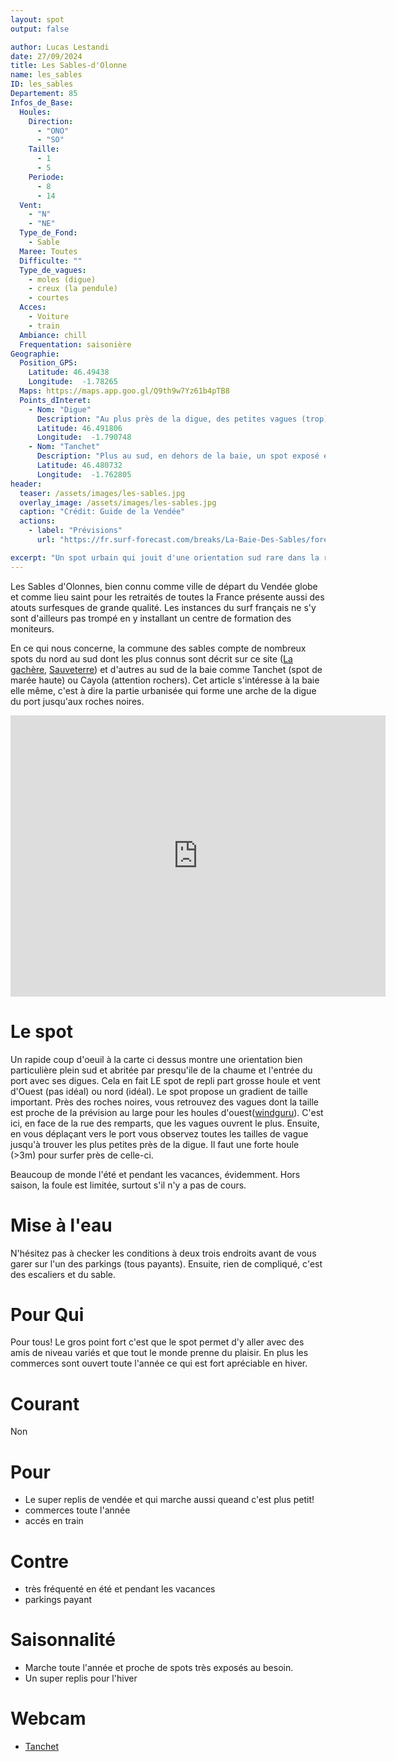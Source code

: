 ```yaml
---
layout: spot
output: false

author: Lucas Lestandi
date: 27/09/2024
title: Les Sables-d'Olonne
name: les_sables
ID: les_sables
Departement: 85
Infos_de_Base:
  Houles:
    Direction:
      - "ONO"
      - "SO"
    Taille:
      - 1
      - 5
    Periode:
      - 8
      - 14
  Vent:
    - "N"
    - "NE"
  Type_de_Fond:
    - Sable
  Maree: Toutes
  Difficulte: ""
  Type_de_vagues:
    - moles (digue)
    - creux (la pendule)
    - courtes
  Acces:
    - Voiture
    - train
  Ambiance: chill
  Frequentation: saisonière
Geographie:
  Position_GPS:
    Latitude: 46.49438
    Longitude:  -1.78265
  Maps: https://maps.app.goo.gl/Q9th9w7Yz61b4pTB8
  Points_dInteret:
    - Nom: "Digue"
      Description: "Au plus près de la digue, des petites vagues (trop) filtrées"
      Latitude: 46.491806
      Longitude:  -1.790748
    - Nom: "Tanchet"
      Description: "Plus au sud, en dehors de la baie, un spot exposé et pratiqué par les jeunes du centre de formation"
      Latitude: 46.480732
      Longitude:  -1.762805
header: 
  teaser: /assets/images/les-sables.jpg
  overlay_image: /assets/images/les-sables.jpg
  caption: "Crédit: Guide de la Vendée"
  actions:
    - label: "Prévisions"
      url: "https://fr.surf-forecast.com/breaks/La-Baie-Des-Sables/forecasts/latest"

excerpt: "Un spot urbain qui jouit d'une orientation sud rare dans la région..."
---
```



Les Sables d'Olonnes, bien connu comme ville de départ du Vendée globe et comme lieu saint pour les retraités de toutes la France présente aussi des atouts surfesques de grande qualité. Les instances du surf français ne s'y sont d'ailleurs pas trompé en y installant un centre de formation des moniteurs.

En ce qui nous concerne, la commune des sables compte de nombreux spots du nord au sud dont les plus connus sont décrit sur ce site ([La gachère](la_gachere), [Sauveterre](sauveterre)) et d'autres au sud de la baie comme Tanchet (spot de marée haute) ou Cayola (attention rochers). Cet article s'intéresse à la baie elle même, c'est à dire la partie urbanisée qui forme une arche de la digue du port jusqu'aux roches noires.

<iframe src="https://www.google.com/maps/embed?pb=!1m14!1m12!1m3!1d22275.35110619958!2d-1.7973415344854815!3d46.49339685494989!2m3!1f0!2f0!3f0!3m2!1i1024!2i768!4f13.1!5e1!3m2!1sfr!2sfr!4v1733652401435!5m2!1sfr!2sfr" width="600" height="450" style="border:0;" allowfullscreen="" loading="lazy" referrerpolicy="no-referrer-when-downgrade"></iframe>

# Le spot
Un rapide coup d'oeuil à la carte ci dessus montre une orientation bien particulière plein sud et abritée par presqu'ile de la chaume et l'entrée du port avec ses digues. Cela en fait LE spot de repli part grosse houle et vent d'Ouest (pas idéal) ou nord (idéal). Le spot propose un gradient de taille important. Près des roches noires, vous retrouvez des vagues dont la taille est proche de la prévision au large pour les houles d'ouest([windguru](https://www.windguru.cz/48522)). C'est ici, en face de la rue des remparts, que les vagues ouvrent le plus. Ensuite, en vous déplaçant vers le port vous observez toutes les tailles de vague jusqu'à trouver les plus petites près de la digue. Il faut une forte houle (>3m) pour surfer près de celle-ci.

Beaucoup de monde l'été et pendant les vacances, évidemment. Hors saison, la foule est limitée, surtout s'il n'y a pas de cours.
# Mise à l'eau
N'hésitez pas à checker les conditions à deux trois endroits avant de vous garer sur l'un des parkings (tous payants). Ensuite, rien de compliqué, c'est des escaliers et du sable.

# Pour Qui
Pour tous! Le gros point fort c'est que le spot permet d'y aller avec des amis de niveau variés et que tout le monde prenne du plaisir. En plus les commerces sont ouvert toute l'année ce qui est fort apréciable en hiver.

# Courant
Non

# Pour
- Le super replis de vendée et qui marche aussi queand c'est plus petit! 
- commerces toute l'année
- accés en train

# Contre
- très fréquenté en été et pendant les vacances
- parkings payant

# Saisonnalité
- Marche toute l'année et proche de spots très exposés au besoin.
- Un super replis pour l'hiver

# Webcam
- [Tanchet](https://www.lessablesdolonne.com/stream_camera/4-tanchet)
